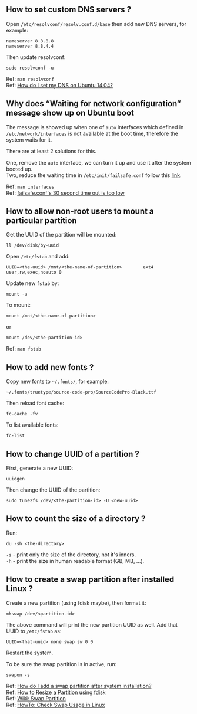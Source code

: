 ## How to set custom DNS servers ?

Open `/etc/resolvconf/resolv.conf.d/base` then add new DNS servers, for example:

```
nameserver 8.8.8.8
nameserver 8.8.4.4
```

Then update resolvconf:

`sudo resolvconf -u`

Ref: `man resolvconf`  
Ref: [How do I set my DNS on Ubuntu 14.04?](http://unix.stackexchange.com/questions/128220/how-do-i-set-my-dns-on-ubuntu-14-04)

## Why does “Waiting for network configuration” message show up on Ubuntu boot

The message is showed up when one of `auto` interfaces which defined in `/etc/network/interfaces` is not available at the boot time, therefore the system waits for it.

There are at least 2 solutions for this.

One, remove the `auto` interface, we can turn it up and use it after the system booted up.  
Two, reduce the waiting time in `/etc/init/failsafe.conf` follow this [link](http://tech.pedersen-live.com/2012/05/disable-waiting-for-network-configuration-messages-on-ubuntu-boot/).

Ref: `man interfaces`  
Ref: [failsafe.conf's 30 second time out is too low](https://bugs.launchpad.net/ubuntu/+source/upstart/+bug/839595)

## How to allow non-root users to mount a particular partition

Get the UUID of the partition will be mounted:

`ll /dev/disk/by-uuid`

Open `/etc/fstab` and add:

`UUID=<the-uuid> /mnt/<the-name-of-partition>        ext4    user,rw,exec,noauto 0`

Update new `fstab` by:

`mount -a`

To mount:

`mount /mnt/<the-name-of-partition>`

or

`mount /dev/<the-partition-id>`

Ref: `man fstab`

## How to add new fonts ?

Copy new fonts to `~/.fonts/`, for example:

`~/.fonts/truetype/source-code-pro/SourceCodePro-Black.ttf`

Then reload font cache:

`fc-cache -fv`

To list available fonts:

`fc-list`

## How to change UUID of a partition ?

First, generate a new UUID:

`uuidgen`

Then change the UUID of the partition:

`sudo tune2fs /dev/<the-partition-id> -U <new-uuid>`

## How to count the size of a directory ?

Run:

`du -sh <the-directory>`

`-s` - print only the size of the directory, not it's inners.  
`-h` - print the size in human readable format (GB, MB, ...).  

## How to create a swap partition after installed Linux ?

Create a new partition (using fdisk maybe), then format it:

`mkswap /dev/<partition-id>`

The above command will print the new partition UUID as well. Add that UUID to `/etc/fstab` as:

`UUID=<that-uuid> none swap sw 0 0`

Restart the system.

To be sure the swap partition is in active, run:

`swapon -s`

Ref: [How do I add a swap partition after system installation?](http://askubuntu.com/questions/33697/how-do-i-add-a-swap-partition-after-system-installation)  
Ref: [How to Resize a Partition using fdisk](https://access.redhat.com/articles/1190213)  
Ref: [Wiki: Swap Partition](https://wiki.archlinux.org/index.php/Swap#Swap_partition)  
Ref: [HowTo: Check Swap Usage in Linux](http://www.cyberciti.biz/faq/linux-check-swap-usage-command/)  
